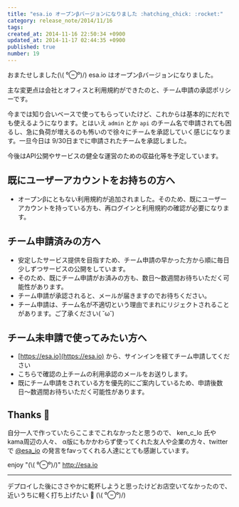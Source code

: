 ```yaml
---
title: "esa.io オープンβバージョンになりました :hatching_chick: :rocket:"
category: release_note/2014/11/16
tags: 
created_at: 2014-11-16 22:50:34 +0900
updated_at: 2014-11-17 02:44:35 +0900
published: true
number: 19
---
```


おまたせしました(\\( ⁰⊖⁰)/)
esa.io はオープンβバージョンになりました。

主な変更点は会社とオフィスと利用規約ができたのと、チーム申請の承認ポリシーです。

今までは知り合いベースで使ってもらっていたけど、これからは基本的にだれでも使えるようになります。とはいえ `admin` とか `api` のチーム名で申請されても困るし、急に負荷が増えるのも怖いので徐々にチームを承認していく感じになります。一旦今日は 9/30日までに申請されたチームを承認しました。

今後はAPI公開やサービスの健全な運営のための収益化等を予定しています。

## 既にユーザーアカウントをお持ちの方へ

- オープンβにともない利用規約が追加されました。そのため、既にユーザーアカウントを持っている方も、再ログインと利用規約の確認が必要になります。

## チーム申請済みの方へ

- 安定したサービス提供を目指すため、チーム申請の早かった方から順に毎日少しずつサービスの公開をしています。
- そのため、既にチーム申請がお済みの方も、数日〜数週間お待ちいただく可能性があります。
- チーム申請が承認されると、メールが届きますのでお待ちください。
- チーム申請は、チーム名が不適切という理由でまれにリジェクトされることがあります。ご了承ください( ˘ω˘)

## チーム未申請で使ってみたい方へ

- [https://esa.io](https://esa.io) から、サインインを経てチーム申請してください
- こちらで確認の上チームの利用承認のメールをお送りします。
- 既にチーム申請をされている方を優先的にご案内しているため、申請後数日〜数週間お待ちいただく可能性があります。

## Thanks :hatched_chick: 

自分一人で作っていたらここまでこれなかったと思うので、 ken_c_lo 氏やkama周辺の人々、 α版にもかかわらず使ってくれた友人や企業の方々、twitterで  [@esa_io](https://twitter.com/esa_io) の発言をfavってくれる人達にとても感謝しています。

enjoy "(\\( ⁰⊖⁰)/)"
http://esa.io

---

デプロイした後にささやかに乾杯しようと思ったけどお店空いてなかったので、
近いうちに軽く打ち上げたい :beers: (\\( ⁰⊖⁰)/)

